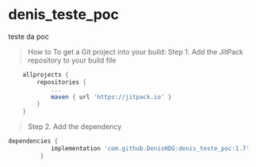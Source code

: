 # denis_teste_poc
teste da poc
>How to 
To get a Git project into your build:
Step 1. Add the JitPack repository to your build file

```gradle
	allprojects {
		repositories {
			...
			maven { url 'https://jitpack.io' }
		}
	}
  ```

>Step 2. Add the dependency 
 
```gradle
dependencies {
	        implementation 'com.github.DenisHDG:denis_teste_poc:1.7'
	     }
```
